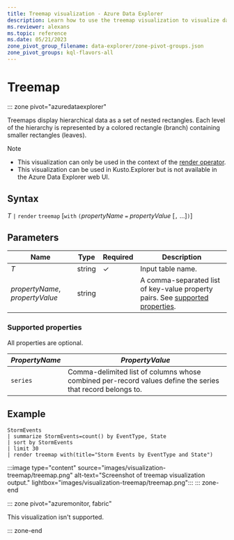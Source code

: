 ```yaml
---
title: Treemap visualization - Azure Data Explorer
description: Learn how to use the treemap visualization to visualize data.
ms.reviewer: alexans
ms.topic: reference
ms.date: 05/21/2023
zone_pivot_group_filename: data-explorer/zone-pivot-groups.json
zone_pivot_groups: kql-flavors-all
---
```

# Treemap

::: zone pivot="azuredataexplorer"

Treemaps display hierarchical data as a set of nested rectangles. Each level of the hierarchy is represented by a colored rectangle (branch) containing smaller rectangles (leaves).

> [!NOTE]
>
> * This visualization can only be used in the context of the [render operator](renderoperator.md).
> * This visualization can be used in Kusto.Explorer but is not available in the Azure Data Explorer web UI.

## Syntax

*T* `|` `render` `treemap` [`with` `(`*propertyName* `=` *propertyValue* [`,` ...]`)`]

## Parameters

| Name | Type | Required | Description |
| -- | -- | -- | -- |
| *T* | string | &check; | Input table name.
| *propertyName*, *propertyValue* | string | | A comma-separated list of key-value property pairs. See [supported properties](#supported-properties).|

### Supported properties

All properties are optional.

|***PropertyName***|***PropertyValue***                                                                   |
|--------------|----------------------------------------------------------------------------------|
|`series`      |Comma-delimited list of columns whose combined per-record values define the series that record belongs to.|

## Example

```kusto
StormEvents
| summarize StormEvents=count() by EventType, State
| sort by StormEvents
| limit 30
| render treemap with(title="Storm Events by EventType and State")
```

:::image type="content" source="images/visualization-treemap/treemap.png" alt-text="Screenshot of treemap visualization output." lightbox="images/visualization-treemap/treemap.png":::
::: zone-end

::: zone pivot="azuremonitor, fabric"

This visualization isn't supported.

::: zone-end
